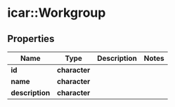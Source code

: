 # icar::Workgroup


## Properties
Name | Type | Description | Notes
|------------ | ------------- | ------------- | -------------|
| **id** | **character** |  | 
| **name** | **character** |  | 
| **description** | **character** |  | 


